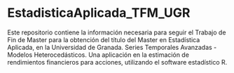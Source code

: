# EstadisticaAplicada_TFM_UGR
Este repositorio contiene la información necesaria para seguir el Trabajo de Fin de Master para la obtención del título del Master en Estadística Aplicada, en la Universidad de Granada. Series Temporales Avanzadas - Modelos Heterocedásticos. Una aplicación en la estimación de rendimientos financieros para acciones, utilizando el software estadístico R.
